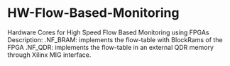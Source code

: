 HW-Flow-Based-Monitoring
========================

Hardware Cores for High Speed Flow Based Monitoring using FPGAs
Description:
.NF_BRAM: implements the flow-table with BlockRams of the FPGA
.NF_QDR: implements the flow-table in an external QDR memory through Xilinx MIG interface.
